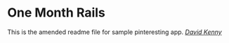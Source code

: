 # One Month Rails

This is the amended readme file for sample pinteresting app.
[*David Kenny*](http://davidkenny.jp)